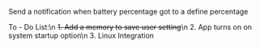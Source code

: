 Send a notification when battery percentage got to a define percentage

To - Do List:\n
~~1. Add a memory to save user setting~~\n
2. App turns on on system startup option\n
3. Linux Integration